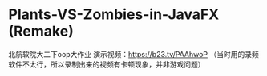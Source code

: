# Plants-VS-Zombies-in-JavaFX (Remake)
北航软院大二下oop大作业
演示视频：https://b23.tv/PAAhwoP 
（当时用的录频软件不太行，所以录制出来的视频有卡顿现象，并非游戏问题）
